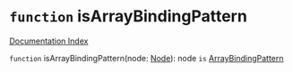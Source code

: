 # `function` isArrayBindingPattern

[Documentation Index](../README.md)

`function` isArrayBindingPattern(node: [Node](../interface.Node/README.md)): node `is` [ArrayBindingPattern](../interface.ArrayBindingPattern/README.md)

